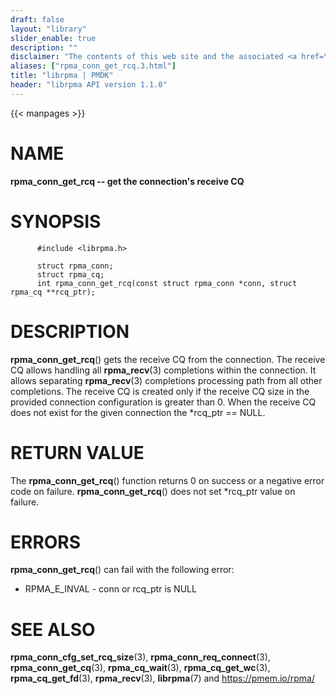 ```yaml
---
draft: false
layout: "library"
slider_enable: true
description: ""
disclaimer: "The contents of this web site and the associated <a href=\"https://github.com/pmem\">GitHub repositories</a> are BSD-licensed open source."
aliases: ["rpma_conn_get_rcq.3.html"]
title: "librpma | PMDK"
header: "librpma API version 1.1.0"
---
```

{{< manpages >}}

[comment]: <> (SPDX-License-Identifier: BSD-3-Clause)
[comment]: <> (Copyright 2020-2022, Intel Corporation)

NAME
====

**rpma\_conn\_get\_rcq \-- get the connection\'s receive CQ**

SYNOPSIS
========

          #include <librpma.h>

          struct rpma_conn;
          struct rpma_cq;
          int rpma_conn_get_rcq(const struct rpma_conn *conn, struct rpma_cq **rcq_ptr);

DESCRIPTION
===========

**rpma\_conn\_get\_rcq**() gets the receive CQ from the connection. The
receive CQ allows handling all **rpma\_recv**(3) completions within the
connection. It allows separating **rpma\_recv**(3) completions
processing path from all other completions. The receive CQ is created
only if the receive CQ size in the provided connection configuration is
greater than 0. When the receive CQ does not exist for the given
connection the \*rcq\_ptr == NULL.

RETURN VALUE
============

The **rpma\_conn\_get\_rcq**() function returns 0 on success or a
negative error code on failure. **rpma\_conn\_get\_rcq**() does not set
\*rcq\_ptr value on failure.

ERRORS
======

**rpma\_conn\_get\_rcq**() can fail with the following error:

-   RPMA\_E\_INVAL - conn or rcq\_ptr is NULL

SEE ALSO
========

**rpma\_conn\_cfg\_set\_rcq\_size**(3), **rpma\_conn\_req\_connect**(3),
**rpma\_conn\_get\_cq**(3), **rpma\_cq\_wait**(3),
**rpma\_cq\_get\_wc**(3), **rpma\_cq\_get\_fd**(3), **rpma\_recv**(3),
**librpma**(7) and https://pmem.io/rpma/
